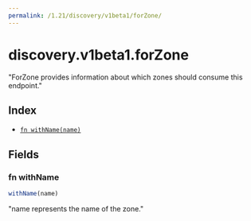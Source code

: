 ```yaml
---
permalink: /1.21/discovery/v1beta1/forZone/
---
```


# discovery.v1beta1.forZone

"ForZone provides information about which zones should consume this endpoint."

## Index

* [`fn withName(name)`](#fn-withname)

## Fields

### fn withName

```ts
withName(name)
```

"name represents the name of the zone."